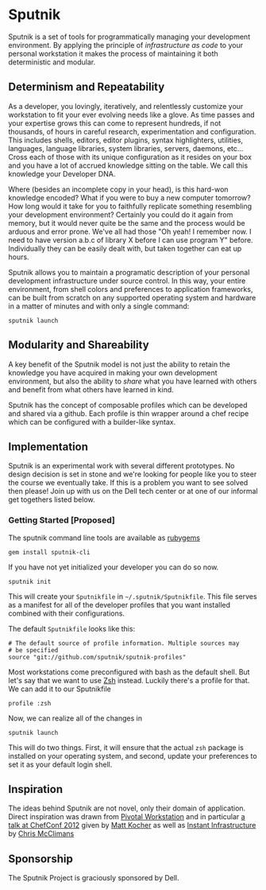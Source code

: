 # Sputnik

Sputnik is a set of tools for programmatically managing your development environment.
By applying the principle of *infrastructure as code* to your personal workstation it makes
the process of maintaining it both deterministic and modular.

## Determinism and Repeatability

As a developer, you lovingly, iteratively, and relentlessly customize your
workstation to fit your ever evolving needs like a glove. As time passes and your
expertise grows this can come to represent hundreds, if not thousands, of hours in
careful research, experimentation and configuration. This includes shells, editors,
editor plugins, syntax highlighters, utilities, languages, language libraries,
system libraries, servers, daemons, etc... Cross each of those with its unique
configuration as it resides on your box and you have a lot of accrued knowledge
sitting on the table. We call this knowledge your Developer DNA.

Where (besides an incomplete copy in your head), is this hard-won knowledge encoded?
What if you were to buy a new computer tomorrow? How long would it take for you
to faithfully replicate something resembling your development environment?
Certainly you could do it again from memory, but it would never quite be the same and
the process would be arduous and error prone. We've all had those "Oh yeah! I remember now. I need
to have version a.b.c of library X before I can use program Y" before. Individually
they can be easily dealt with, but taken together can eat up hours.

Sputnik allows you to maintain a programatic description of your personal development
infrastructure under source control. In this way, your entire environment, from shell colors
and preferences to application frameworks, can be built from scratch on any supported
operating system and hardware in a matter of minutes and with only a single command:

    sputnik launch


## Modularity and Shareability

A key benefit of the Sputnik model is not just the ability to retain the knowledge
you have acquired in making your own development environment, but also the ability
to *share* what you have learned with others and benefit from what others have
learned in kind.

Sputnik has the concept of composable profiles which can be developed and shared
via a github. Each profile is thin wrapper around a chef recipe which can be configured
with a builder-like syntax.

## Implementation

Sputnik is an experimental work with several different prototypes. No design decision
is set in stone and we're looking for people like you to steer the course we eventually
take. If this is a problem you want to see solved then please! Join up with us on the
Dell tech center or at one of our informal get togethers listed below.

### Getting Started [Proposed]

The sputnik command line tools are available as [rubygems][6]

    gem install sputnik-cli

If you have not yet initialized your developer you can do so now.

    sputnik init

This will create your `Sputnikfile` in `~/.sputnik/Sputnikfile`. This file serves
as a manifest for all of the developer profiles that you want installed combined
with their configurations.

The default `Sputnikfile` looks like this:

    # The default source of profile information. Multiple sources may
    # be specified
    source "git://github.com/sputnik/sputnik-profiles"

Most workstations come preconfigured with bash as the default shell. But let's say
that we want to use [Zsh][7] instead. Luckily there's a profile for that. We can
add it to our Sputnikfile

    profile :zsh

Now, we can realize all of the changes in

    sputnik launch

This will do two things. First, it will ensure that the actual `zsh` package is
installed on your operating system, and second, update your preferences to set it
as your default login shell.


## Inspiration

The ideas behind Sputnik are not novel, only their domain of application. Direct
inspiration was drawn from [Pivotal Workstation][1] and in particular [a talk at ChefConf 2012][2]
given by [Matt Kocher][3] as well as [Instant Infrastructure][4] by [Chris McClimans][5]

## Sponsorship

The Sputnik Project is graciously sponsored by Dell.

[1]: https://github.com/pivotal/pivotal_workstation
[2]: http://www.youtube.com/watch?v=kfQy8UzBUvY&feature=plcp
[3]: https://github.com/mkocher
[4]: https://github.com/hh/ii-repo
[5]: https://github.com/hh
[6]: https://rubygems.org
[7]: https//zsh.sourceforge.net